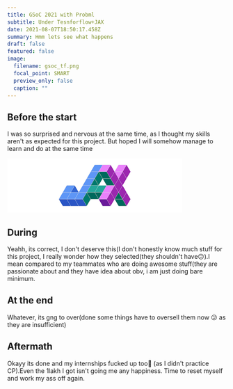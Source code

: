 ```yaml
---
title: GSoC 2021 with Probml
subtitle: Under Tesnforflow+JAX
date: 2021-08-07T18:50:17.458Z
summary: Hmm lets see what happens
draft: false
featured: false
image:
  filename: gsoc_tf.png
  focal_point: SMART
  preview_only: false
  caption: ""
---
```

## Before the start

I was so surprised and nervous at the same time, as I thought my skills aren't as expected for this project. But hoped  I will somehow manage to learn and do at the same time


![](jax.png "This is an awesome library btw")


## During

Yeahh, its correct, I don't deserve this(I don't honestly know much stuff for this project, I really wonder how they selected(they shouldn't have😕).I mean compared to my teammates who are doing awesome stuff(they are passionate about and they have idea about obv, i am just doing bare minimum.

## At the end

Whatever, its gng to over(done some things have to oversell them now 😕 as they are insufficient)

## Aftermath

Okayy its done and my internships fucked up too🙂 (as I didn't practice CP).Even the 1lakh I got isn't going me any happiness.
Time to reset myself and work my ass off again.